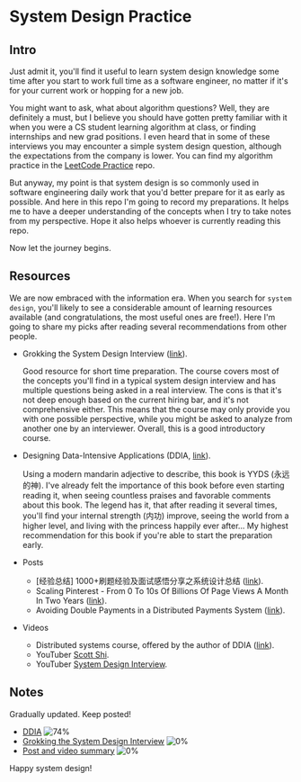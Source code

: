 # System Design Practice

## Intro

Just admit it, you'll find it useful to learn  system design knowledge some time after you start to work full time as a software engineer, no matter if it's for your current work or hopping for a new job.

You might want to ask, what about algorithm questions? Well, they are definitely a must, but I believe you should have gotten pretty familiar with it when you were a CS student learning algorithm at class, or finding internships and new grad positions. I even heard that in some of these interviews you may encounter a simple system design question, although the expectations from the company is lower. You can find my algorithm practice in the [LeetCode Practice](https://github.com/Greatjian/leetcode_practice) repo.

But anyway, my point is that system design is so commonly used in software engineering daily work that you'd better prepare for it as early as possible. And here in this repo I'm going to record my preparations. It helps me to have a deeper understanding of the concepts when I try to take notes from my perspective. Hope it also helps whoever is currently reading this repo.

Now let the journey begins.

## Resources

We are now embraced with the information era. When you search for `system design`, you'll likely to see a considerable amount of learning resources available (and congratulations, the most useful ones are free!). Here I'm going to share my picks after reading several recommendations from other people.

- Grokking the System Design Interview ([link](https://www.educative.io/courses/grokking-the-system-design-interview)).

  Good resource for short time preparation. The course covers most of the concepts you'll find in a typical system design interview and has multiple questions being asked in a real interview. The cons is that it's not deep enough based on the current hiring bar, and it's not comprehensive either. This means that the course may only provide you with one possible perspective, while you might be asked to analyze from another one by an interviewer. Overall, this is a good introductory course.

- Designing Data-Intensive Applications (DDIA, [link](https://dataintensive.net/)).

  Using a modern mandarin adjective to describe, this book is YYDS (永远的神). I've already felt the importance of this book before even starting reading it, when seeing countless praises and favorable comments about this book. The legend has it, that after reading it several times, you'll find your internal strength (内功) improve, seeing the world from a higher level, and living with the princess happily ever after... My highest recommendation for this book if you're able to start the preparation early.

- Posts

  - [经验总结] 1000+刷题经验及面试感悟分享之系统设计总结 ([link](https://www.1point3acres.com/bbs/thread-771667-1-1.html)).
  - Scaling Pinterest - From 0 To 10s Of Billions Of Page Views A Month In Two Years ([link](http://highscalability.com/blog/2013/4/15/scaling-pinterest-from-0-to-10s-of-billions-of-page-views-a.html)).
  - Avoiding Double Payments in a Distributed Payments System ([link](https://medium.com/airbnb-engineering/avoiding-double-payments-in-a-distributed-payments-system-2981f6b070bb)).

- Videos

  - Distributed systems course, offered by the author of DDIA ([link](https://martin.kleppmann.com/2020/11/18/distributed-systems-and-elliptic-curves.html)).
  - YouTuber [Scott Shi](https://www.youtube.com/c/ScottShiCS).
  - YouTuber [System Design Interview](https://www.youtube.com/c/SystemDesignInterview).

## Notes

Gradually updated. Keep posted!

- [DDIA](/DDIA_notes.md) ![74%](https://progress-bar.dev/74)
- [Grokking the System Design Interview](/Grokking_notes.md) ![0%](https://progress-bar.dev/0)
- [Post and video summary](/Summary_notes.md) ![0%](https://progress-bar.dev/0)

Happy system design!
